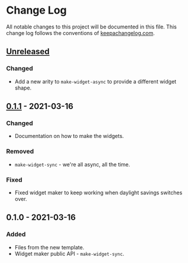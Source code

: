 # Change Log
All notable changes to this project will be documented in this file. This change log follows the conventions of [keepachangelog.com](http://keepachangelog.com/).

## [Unreleased]
### Changed
- Add a new arity to `make-widget-async` to provide a different widget shape.

## [0.1.1] - 2021-03-16
### Changed
- Documentation on how to make the widgets.

### Removed
- `make-widget-sync` - we're all async, all the time.

### Fixed
- Fixed widget maker to keep working when daylight savings switches over.

## 0.1.0 - 2021-03-16
### Added
- Files from the new template.
- Widget maker public API - `make-widget-sync`.

[Unreleased]: https://github.com/your-name/modix/compare/0.1.1...HEAD
[0.1.1]: https://github.com/your-name/modix/compare/0.1.0...0.1.1

